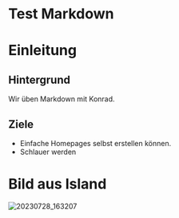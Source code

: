 # Test Markdown
# Einleitung
## Hintergrund
Wir üben Markdown mit Konrad.
## Ziele
* Einfache Homepages selbst erstellen können.
* Schlauer werden
# Bild aus Island
![20230728_163207](https://github.com/FranziskaJahn/Test_Markdown/assets/23310406/3ceea0a6-8621-4734-9271-b03a271328f1)
